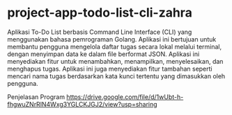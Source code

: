 # project-app-todo-list-cli-zahra

Aplikasi To-Do List berbasis Command Line Interface (CLI) yang menggunakan bahasa pemrograman Golang. Aplikasi ini bertujuan untuk membantu pengguna mengelola daftar tugas secara lokal melalui terminal, dengan menyimpan data ke dalam file berformat JSON. Aplikasi ini menyediakan fitur untuk menambahkan, menampilkan, menyelesaikan, dan menghapus tugas. Aplikasi ini juga menyediakan fitur tambahan seperti mencari nama tugas berdasarkan kata kunci tertentu yang dimasukkan oleh pengguna.

Penjelasan Program
https://drive.google.com/file/d/1wUbt-h-fhgwuZNrRlN4Wxg3YGLCKJGJ2/view?usp=sharing